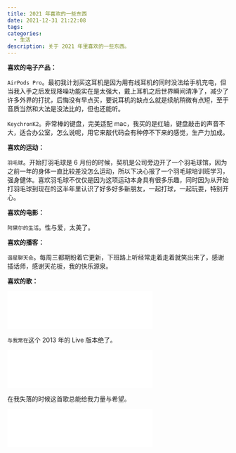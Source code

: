 ```yaml
---
title: 2021 年喜欢的一些东西
date: 2021-12-31 21:22:08
tags:
categories:
  - 生活
description: 关于 2021 年里喜欢的一些东西。
---
```


  **喜欢的电子产品：**

  `AirPods Pro`。最初我计划买这耳机是因为用有线耳机的同时没法给手机充电，但当我入手之后发现降噪功能实在是太强大，戴上耳机之后世界瞬间清净了，减少了许多外界的打扰，后悔没有早点买，要说耳机的缺点么就是续航稍微有点短，至于音质当然和大法是没法比的，但也还能听。

  `KeychronK2`。非常棒的键盘，完美适配 mac，我买的是红轴，键盘敲击的声音不大，适合办公室，怎么说呢，用它来敲代码会有种停不下来的感觉，生产力加成。

  **喜欢的运动：**

  `羽毛球`。开始打羽毛球是 6 月份的时候，契机是公司旁边开了一个羽毛球馆，因为之前一年的身体一直比较差没怎么运动，所以下决心报了一个羽毛球培训班学习，强身健体。喜欢羽毛球不仅仅是因为这项运动本身具有很多乐趣，同时因为从开始打羽毛球到现在的这半年里认识了好多好多新朋友，一起打球，一起玩耍，特别开心。

  **喜欢的电影：**

  `阿黛尔的生活`。性与爱，太美了。

  **喜欢的播客：**

  `谐星聊天会`。每周三都期盼着它更新，下班路上听经常走着走着就笑出来了，感谢插话师，感谢天花板，我的快乐源泉。

  **喜欢的歌：**
  <iframe frameborder="no" border="0" marginwidth="0" marginheight="0" width=330 height=86 src="//music.163.com/outchain/player?type=2&id=1483980586&auto=0&height=66"></iframe>

  `与我常在`这个 2013 年的 Live 版本绝了。
  <iframe frameborder="no" border="0" marginwidth="0" marginheight="0" width=330 height=86 src="//music.163.com/outchain/player?type=2&id=28160884&auto=0&height=66"></iframe>

  在我失落的时候这首歌总能给我力量与希望。
  <iframe frameborder="no" border="0" marginwidth="0" marginheight="0" width=330 height=86 src="//music.163.com/outchain/player?type=2&id=1399050282&auto=0&height=66"></iframe>